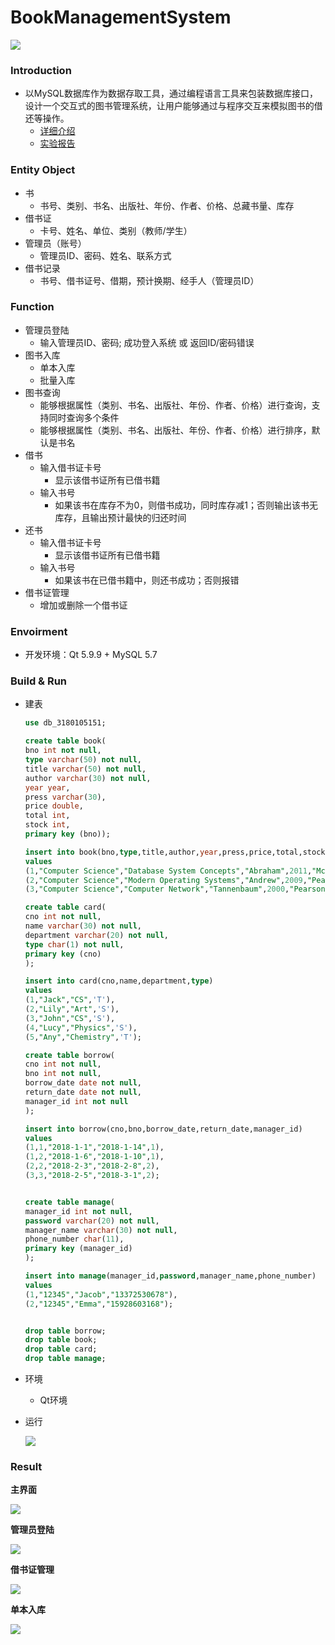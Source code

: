 # BookManagementSystem

![](./res/show.gif)

### Introduction

+ 以MySQL数据库作为数据存取工具，通过编程语言工具来包装数据库接口，设计一个交互式的图书管理系统，让用户能够通过与程序交互来模拟图书的借还等操作。
  - [详细介绍](https://github.com/Zhytou/BookManagementSystem/blob/main/res/lab.docx)
  - [实验报告](https://github.com/Zhytou/BookManagementSystem/blob/main/res/report.pdf)

### Entity Object

- 书
  - 书号、类别、书名、出版社、年份、作者、价格、总藏书量、库存
- 借书证
  - 卡号、姓名、单位、类别（教师/学生）
- 管理员（账号）
  - 管理员ID、密码、姓名、联系方式
- 借书记录
  - 书号、借书证号、借期，预计换期、经手人（管理员ID）

### Function

+ 管理员登陆
  - 输入管理员ID、密码; 成功登入系统 或 返回ID/密码错误
+ 图书入库
  - 单本入库 
  - 批量入库 
+ 图书查询
  - 能够根据属性（类别、书名、出版社、年份、作者、价格）进行查询，支持同时查询多个条件
  - 能够根据属性（类别、书名、出版社、年份、作者、价格）进行排序，默认是书名
+ 借书
  - 输入借书证卡号
    - 显示该借书证所有已借书籍
  - 输入书号
    * 如果该书在库存不为0，则借书成功，同时库存减1；否则输出该书无库存，且输出预计最快的归还时间
+ 还书
  - 输入借书证卡号
    * 显示该借书证所有已借书籍
  - 输入书号
    * 如果该书在已借书籍中，则还书成功；否则报错
+ 借书证管理
  - 增加或删除一个借书证

### Envoirment

+ 开发环境：Qt 5.9.9 + MySQL 5.7

### Build & Run

+ 建表

  ```sql
  use db_3180105151;
  
  create table book(
  bno int not null,
  type varchar(50) not null,
  title varchar(50) not null,
  author varchar(30) not null,
  year year,
  press varchar(30),
  price double,
  total int,
  stock int,
  primary key (bno));
  
  insert into book(bno,type,title,author,year,press,price,total,stock)
  values
  (1,"Computer Science","Database System Concepts","Abraham",2011,"McCrawHill",99,5,4),
  (2,"Computer Science","Modern Operating Systems","Andrew",2009,"Pearson",75,3,1),
  (3,"Computer Science","Computer Network","Tannenbaum",2000,"Pearson",58,4,3);
  
  create table card(
  cno int not null,
  name varchar(30) not null,
  department varchar(20) not null,
  type char(1) not null,
  primary key (cno)
  );
  
  insert into card(cno,name,department,type)
  values
  (1,"Jack","CS",'T'),
  (2,"Lily","Art",'S'),
  (3,"John","CS",'S'),
  (4,"Lucy","Physics",'S'),
  (5,"Any","Chemistry",'T');
  
  create table borrow(
  cno int not null,
  bno int not null,
  borrow_date date not null,
  return_date date not null,
  manager_id int not null
  );
  
  insert into borrow(cno,bno,borrow_date,return_date,manager_id)
  values
  (1,1,"2018-1-1","2018-1-14",1),
  (1,2,"2018-1-6","2018-1-10",1),
  (2,2,"2018-2-3","2018-2-8",2),
  (3,3,"2018-2-5","2018-3-1",2);
  
  
  create table manage(
  manager_id int not null,
  password varchar(20) not null,
  manager_name varchar(30) not null,
  phone_number char(11),
  primary key (manager_id)
  );
  
  insert into manage(manager_id,password,manager_name,phone_number)
  values
  (1,"12345","Jacob","13372530678"),
  (2,"12345","Emma","15928603168");
  
  
  drop table borrow;
  drop table book;
  drop table card;
  drop table manage;
  ```

+ 环境

  - Qt环境

+ 运行

  ![](./res/run.PNG)

### Result

**主界面**

![](./res/pics/界面/系统界面.PNG)

**管理员登陆**

![](./res/pics/界面/管理员登录界面.PNG)

**借书证管理**

![](./res/pics/界面/借书证管理界面.PNG)

**单本入库**

![](./res/pics/界面/单本入库界面.PNG)

